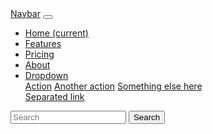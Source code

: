 <nav class="navbar navbar-expand-lg bg-light" data-bs-theme="light">
  <div class="container-fluid">
    <a class="navbar-brand" href="#">Navbar</a>
    <button class="navbar-toggler" type="button" data-bs-toggle="collapse" data-bs-target="#navbarColor03" aria-controls="navbarColor03" aria-expanded="false" aria-label="Toggle navigation">
      <span class="navbar-toggler-icon"></span>
    </button>
    <div class="collapse navbar-collapse" id="navbarColor03">
      <ul class="navbar-nav me-auto">
        <li class="nav-item">
          <a class="nav-link active" href="#">Home
            <span class="visually-hidden">(current)</span>
          </a>
        </li>
        <li class="nav-item">
          <a class="nav-link" href="#">Features</a>
        </li>
        <li class="nav-item">
          <a class="nav-link" href="#">Pricing</a>
        </li>
        <li class="nav-item">
          <a class="nav-link" href="#">About</a>
        </li>
        <li class="nav-item dropdown">
          <a class="nav-link dropdown-toggle" data-bs-toggle="dropdown" href="#" role="button" aria-haspopup="true" aria-expanded="false">Dropdown</a>
          <div class="dropdown-menu">
            <a class="dropdown-item" href="#">Action</a>
            <a class="dropdown-item" href="#">Another action</a>
            <a class="dropdown-item" href="#">Something else here</a>
            <div class="dropdown-divider"></div>
            <a class="dropdown-item" href="#">Separated link</a>
          </div>
        </li>
      </ul>
      <form class="d-flex">
        <input class="form-control me-sm-2" type="search" placeholder="Search">
        <button class="btn btn-secondary my-2 my-sm-0" type="submit">Search</button>
      </form>
    </div>
  </div>
</nav>
